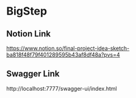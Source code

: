 # BigStep



## Notion Link
https://www.notion.so/final-project-idea-sketch-ba818f48f79f401289595b43af8df48a?pvs=4

## Swagger Link
http://localhost:7777/swagger-ui/index.html
